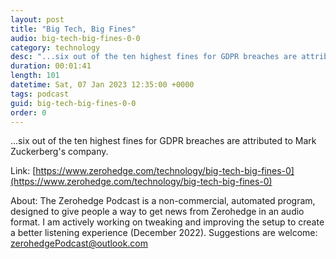 ```yaml
---
layout: post
title: "Big Tech, Big Fines"
audio: big-tech-big-fines-0-0
category: technology
desc: "...six out of the ten highest fines for GDPR breaches are attributed to Mark Zuckerberg's company."
duration: 00:01:41
length: 101
datetime: Sat, 07 Jan 2023 12:35:00 +0000
tags: podcast
guid: big-tech-big-fines-0-0
order: 0
---
```

...six out of the ten highest fines for GDPR breaches are attributed to Mark Zuckerberg's company.

Link: [https://www.zerohedge.com/technology/big-tech-big-fines-0](https://www.zerohedge.com/technology/big-tech-big-fines-0)

About: The Zerohedge Podcast is a non-commercial, automated program, designed to give people a way to get news from Zerohedge in an audio format.  I am actively working on tweaking and improving the setup to create a better listening experience (December 2022).  Suggestions are welcome: [zerohedgePodcast@outlook.com](mailto:zerohedgePodcast@outlook.com)